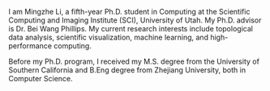 I am Mingzhe Li, a fifth-year Ph.D. student in Computing at the Scientific Computing and Imaging Institute (SCI), University of Utah. My Ph.D. advisor is Dr. Bei Wang Phillips. My current research interests include topological data analysis, scientific visualization, machine learning, and high-performance computing. 

Before my Ph.D. program, I received my M.S. degree from the University of Southern California and B.Eng degree from Zhejiang University, both in Computer Science.
